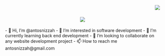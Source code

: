 <img align="right" src="https://komarev.com/ghpvc/?username=antohsnizzah">
<h1 align="center">
  <a href="https://git.io/typing-svg">
    <img src="https://readme-typing-svg.herokuapp.com/?lines=Hi+There!+👋;+i am+antohsnizzah!+passionate+software+developer;&center=true&size=30">
  </a>
</h1>
- 👋 Hi, I’m @antosnizzah
- 👀 I’m interested in software development
- 🌱 I’m currently learning back end development
- 💞️ I’m looking to collaborate on any website development project
- 📫 How to reach me antosnizzah@gmail.com


